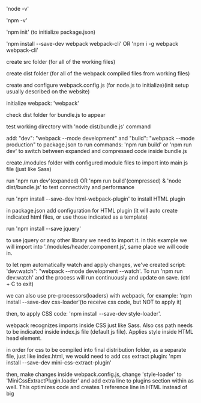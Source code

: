 'node -v'

'npm -v'

'npm init' (to initialize package.json)

'npm install --save-dev webpack webpack-cli' OR 'npm i -g webpack webpack-cli'

create src folder (for all of the working files)

create dist folder (for all of the webpack compiled files from working files)

create and configure webpack.config.js (for node.js to initialize)(init setup usually described on the website)

initialize webpack: 'webpack'

check dist folder for bundle.js to appear

test working directory with 'node dist/bundle.js' command

add: "dev": "webpack --mode development" and "build": "webpack --mode production" to package.json to run commands: 'npm run build' or 'npm run dev' to switch between expanded and compressed code inside bundle.js

create /modules folder with configured module files to import into main js file (just like Sass)

run 'npm run dev'(expanded) OR 'npm run build'(compressed) & 'node dist/bundle.js' to test connectivity and performance

run 'npm install --save-dev html-webpack-plugin' to install HTML plugin

in package.json add configuration for HTML plugin (it will auto create indicated html files, or use those indicated as a template)

run 'npm install --save jquery'

to use jquery or any other library we need to import it. in this example we will import into './modules/header.component.js', same place we will code in.

to let npm automatically watch and apply changes, we've created script: 'dev:watch": "webpack --mode development --watch'. To run 'npm run dev:watch' and the process will run continuously and update on save. (ctrl + C to exit)

we can also use pre-processors(loaders) with webpack, for example: 'npm install --save-dev css-loader'(to receive css code, but NOT to apply it)

then, to apply CSS code: 'npm install --save-dev style-loader'.

webpack recognizes imports inside CSS just like Sass. Also css path needs to be indicated inside index.js file (default js file). Applies style inside HTML head element.

in order for css to be compiled into final distribution folder, as a separate file, just like index.html, we would need to add css extract plugin: 'npm install --save-dev mini-css-extract-plugin'

then, make changes inside webpack.config.js, change 'style-loader' to 'MiniCssExtractPlugin.loader' and add extra line to plugins section within as well. This optimizes code and creates 1 reference line in HTML instead of big <style> list in <head>

to minimize css file, just like we do with 'npm run build', we need to: 'npm install css-minimizer-webpack-plugin --save-dev'

update webpack.config.js file with documentation provided on webpack website

after this, our js optimizer will reset and will not work by default, we would have to add a new JS optimizer plugin: 'npm install terser-webpack-plugin --save-dev'; update our webpack.config.js and run to test 'npm run build' to see compressed results on css/html/js files.

P.S. in optimization field, we can keep 'minimize: true' to keep it minimized at all times. This is overwriting 'npm run dev'

'npm install -D webpack-dev-server' is used as local server to dynamically update browser's page to reflect changes, similar to 'dev:watch' script that we've created(?)

After, need to update webpack.config.js:
        devServer: {
    contentBase: path.join(__dirname, 'dist'),
    compress: true,
    port: 4200,
  },

After, need to update package.json, inside 'script' object: 
    "start:dev": "webpack serve --open" < '--open' is to open browser's window right away.
